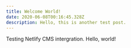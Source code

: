 ```yaml
---
title: Welcome World!
date: 2020-06-08T00:16:45.328Z
description: Hello, this is another test post.
---
```

Testing Netlify CMS intergration. Hello, world!